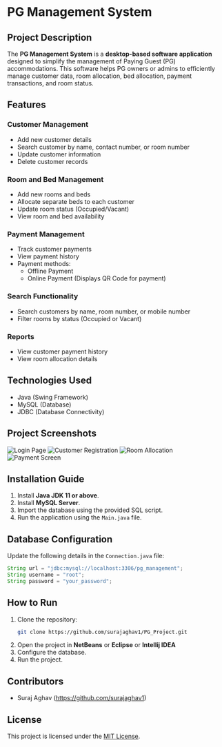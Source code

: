 # PG Management System

## Project Description
The **PG Management System** is a **desktop-based software application** designed to simplify the management of Paying Guest (PG) accommodations. This software helps PG owners or admins to efficiently manage customer data, room allocation, bed allocation, payment transactions, and room status.

## Features

### Customer Management
- Add new customer details
- Search customer by name, contact number, or room number
- Update customer information
- Delete customer records

### Room and Bed Management
- Add new rooms and beds
- Allocate separate beds to each customer
- Update room status (Occupied/Vacant)
- View room and bed availability

### Payment Management
- Track customer payments
- View payment history
- Payment methods:
  - Offline Payment
  - Online Payment (Displays QR Code for payment)

### Search Functionality
- Search customers by name, room number, or mobile number
- Filter rooms by status (Occupied or Vacant)

### Reports
- View customer payment history
- View room allocation details

## Technologies Used
- Java (Swing Framework)
- MySQL (Database)
- JDBC (Database Connectivity)

## Project Screenshots
![Login Page](PG_Project/PG_Management/images/login_page.png) 
![Customer Registration](images/customer_registration.png)
![Room Allocation](images/room_allocation.png)
![Payment Screen](images/payment_screen.png)

## Installation Guide
1. Install **Java JDK 11 or above**.
2. Install **MySQL Server**.
3. Import the database using the provided SQL script.
4. Run the application using the `Main.java` file.

## Database Configuration
Update the following details in the `Connection.java` file:
```java
String url = "jdbc:mysql://localhost:3306/pg_management";
String username = "root";
String password = "your_password";
```

## How to Run
1. Clone the repository:
   ```bash
   git clone https://github.com/surajaghav1/PG_Project.git
   ```
2. Open the project in **NetBeans** or **Eclipse** or **Intellij IDEA**
3. Configure the database.
4. Run the project.

## Contributors
- Suraj Aghav (https://github.com/surajaghav1)

## License
This project is licensed under the [MIT License](LICENSE).

